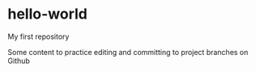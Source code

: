 hello-world
===========

My first repository

Some content to practice editing and committing to project branches on Github
